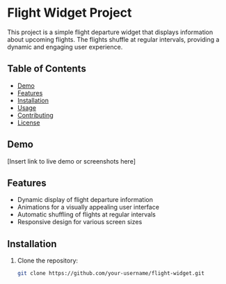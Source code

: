 # Flight Widget Project

This project is a simple flight departure widget that displays information about upcoming flights. The flights shuffle at regular intervals, providing a dynamic and engaging user experience.

## Table of Contents

- [Demo](#demo)
- [Features](#features)
- [Installation](#installation)
- [Usage](#usage)
- [Contributing](#contributing)
- [License](#license)

## Demo

[Insert link to live demo or screenshots here]

## Features

- Dynamic display of flight departure information
- Animations for a visually appealing user interface
- Automatic shuffling of flights at regular intervals
- Responsive design for various screen sizes

## Installation

1. Clone the repository:

   ```bash
   git clone https://github.com/your-username/flight-widget.git
